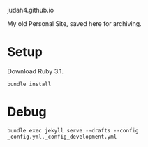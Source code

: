 judah4.github.io

My old Personal Site, saved here for archiving.

# Setup

Download Ruby 3.1.

```
bundle install
```

# Debug

```
bundle exec jekyll serve --drafts --config _config.yml,_config_development.yml
```